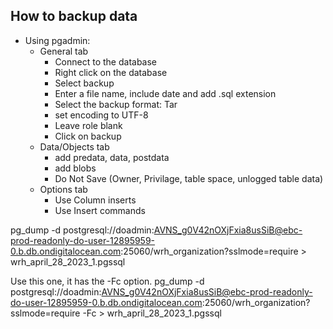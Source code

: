 ## How to backup data

- Using pgadmin:
    - General tab
      - Connect to the database
      - Right click on the database
      - Select backup
      - Enter a file name, include date and add .sql extension
      - Select the backup format: Tar
      - set encoding to UTF-8
      - Leave role blank
      - Click on backup
    - Data/Objects tab
      - add predata, data, postdata
      - add blobs
      - Do Not Save (Owner, Privilage, table space, unlogged table data)
    - Options tab
      - Use Column inserts
      - Use Insert commands

pg_dump -d postgresql://doadmin:AVNS_g0V42nOXjFxia8usSiB@ebc-prod-readonly-do-user-12895959-0.b.db.ondigitalocean.com:25060/wrh_organization?sslmode=require > wrh_april_28_2023_1.pgssql

Use this one, it has the -Fc option.
pg_dump -d postgresql://doadmin:AVNS_g0V42nOXjFxia8usSiB@ebc-prod-readonly-do-user-12895959-0.b.db.ondigitalocean.com:25060/wrh_organization?sslmode=require -Fc > wrh_april_28_2023_1.pgssql





